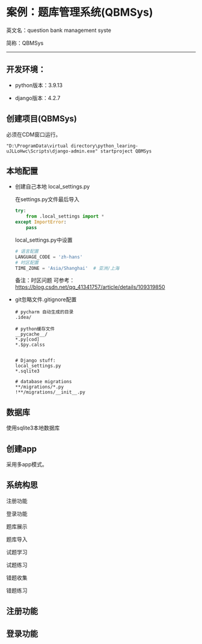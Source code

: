 # 案例：题库管理系统(QBMSys)

英文名：question bank management syste

简称：QBMSys

---

## 开发环境：

- python版本：3.9.13

- django版本：4.2.7

## 创建项目(QBMSys)

必须在CDM窗口运行。

```
"D:\ProgramData\virtual directory\python_learing-uJLLoHwc\Scripts\django-admin.exe" startproject QBMSys
```

## 本地配置

- 创建自己本地 local_settings.py

  在settings.py文件最后导入

  ```python
  try:
      from .local_settings import *
  except ImportError:
      pass
  ```

  local_settings.py中设置

  ```python
  # 语言配置
  LANGUAGE_CODE = 'zh-hans'
  # 时区配置
  TIME_ZONE = 'Asia/Shanghai'  # 亚洲/上海
  ```

  备注：时区问题 可参考：https://blog.csdn.net/qq_41341757/article/details/109319850

  

- git忽略文件.gitignore配置

  ```
  # pycharm 自动生成的目录
  .idea/
  
  # python缓存文件
  __pycache__/
  *.py[cod]
  *.$py.calss
  
  
  # Django stuff:
  local_settings.py
  *.sqlite3
  
  # database migrations
  **/migrations/*.py
  !**/migrations/__init__.py
  ```

## 数据库

使用sqlite3本地数据库

## 创建app

采用多app模式。





## 系统构思

注册功能

登录功能

题库展示

题库导入

试题学习

试题练习

错题收集

错题练习

## 注册功能

## 登录功能